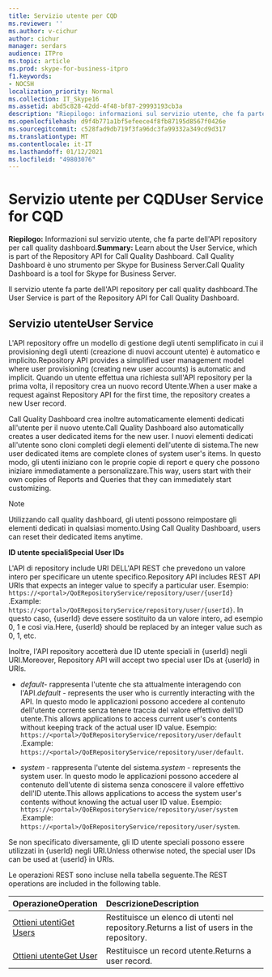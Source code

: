 ```yaml
---
title: Servizio utente per CQD
ms.reviewer: ''
ms.author: v-cichur
author: cichur
manager: serdars
audience: ITPro
ms.topic: article
ms.prod: skype-for-business-itpro
f1.keywords:
- NOCSH
localization_priority: Normal
ms.collection: IT_Skype16
ms.assetid: abd5c828-42dd-4f48-bf87-29993193cb3a
description: "Riepilogo: informazioni sul servizio utente, che fa parte dell'API repository per call quality dashboard. Call Quality Dashboard è uno strumento per Skype for Business Server."
ms.openlocfilehash: d9f4b771a1bf5efeece4f8fb87195d8567f0426e
ms.sourcegitcommit: c528fad9db719f3fa96dc3fa99332a349cd9d317
ms.translationtype: MT
ms.contentlocale: it-IT
ms.lasthandoff: 01/12/2021
ms.locfileid: "49803076"
---
```

# <a name="user-service-for-cqd"></a><span data-ttu-id="ee303-104">Servizio utente per CQD</span><span class="sxs-lookup"><span data-stu-id="ee303-104">User Service for CQD</span></span>
 
<span data-ttu-id="ee303-105">**Riepilogo:** Informazioni sul servizio utente, che fa parte dell'API repository per call quality dashboard.</span><span class="sxs-lookup"><span data-stu-id="ee303-105">**Summary:** Learn about the User Service, which is part of the Repository API for Call Quality Dashboard.</span></span> <span data-ttu-id="ee303-106">Call Quality Dashboard è uno strumento per Skype for Business Server.</span><span class="sxs-lookup"><span data-stu-id="ee303-106">Call Quality Dashboard is a tool for Skype for Business Server.</span></span>
  
<span data-ttu-id="ee303-107">Il servizio utente fa parte dell'API repository per call quality dashboard.</span><span class="sxs-lookup"><span data-stu-id="ee303-107">The User Service is part of the Repository API for Call Quality Dashboard.</span></span>
  
## <a name="user-service"></a><span data-ttu-id="ee303-108">Servizio utente</span><span class="sxs-lookup"><span data-stu-id="ee303-108">User Service</span></span>

<span data-ttu-id="ee303-109">L'API repository offre un modello di gestione degli utenti semplificato in cui il provisioning degli utenti (creazione di nuovi account utente) è automatico e implicito.</span><span class="sxs-lookup"><span data-stu-id="ee303-109">Repository API provides a simplified user management model where user provisioning (creating new user accounts) is automatic and implicit.</span></span> <span data-ttu-id="ee303-110">Quando un utente effettua una richiesta sull'API repository per la prima volta, il repository crea un nuovo record Utente.</span><span class="sxs-lookup"><span data-stu-id="ee303-110">When a user make a request against Repository API for the first time, the repository creates a new User record.</span></span> 
  
<span data-ttu-id="ee303-111">Call Quality Dashboard crea inoltre automaticamente elementi dedicati all'utente per il nuovo utente.</span><span class="sxs-lookup"><span data-stu-id="ee303-111">Call Quality Dashboard also automatically creates a user dedicated items for the new user.</span></span> <span data-ttu-id="ee303-112">I nuovi elementi dedicati all'utente sono cloni completi degli elementi dell'utente di sistema.</span><span class="sxs-lookup"><span data-stu-id="ee303-112">The new user dedicated items are complete clones of system user's items.</span></span> <span data-ttu-id="ee303-113">In questo modo, gli utenti iniziano con le proprie copie di report e query che possono iniziare immediatamente a personalizzare.</span><span class="sxs-lookup"><span data-stu-id="ee303-113">This way, users start with their own copies of Reports and Queries that they can immediately start customizing.</span></span> 
  
> [!NOTE]
> <span data-ttu-id="ee303-114">Utilizzando call quality dashboard, gli utenti possono reimpostare gli elementi dedicati in qualsiasi momento.</span><span class="sxs-lookup"><span data-stu-id="ee303-114">Using Call Quality Dashboard, users can reset their dedicated items anytime.</span></span> 
  
 <span data-ttu-id="ee303-115">**ID utente speciali**</span><span class="sxs-lookup"><span data-stu-id="ee303-115">**Special User IDs**</span></span>
  
<span data-ttu-id="ee303-116">L'API di repository include URI DELL'API REST che prevedono un valore intero per specificare un utente specifico.</span><span class="sxs-lookup"><span data-stu-id="ee303-116">Repository API includes REST API URIs that expects an integer value to specify a particular user.</span></span> <span data-ttu-id="ee303-117">Esempio:  `https://<portal>/QoERepositoryService/repository/user/{userId}` .</span><span class="sxs-lookup"><span data-stu-id="ee303-117">Example:  `https://<portal>/QoERepositoryService/repository/user/{userId}`.</span></span> <span data-ttu-id="ee303-118">In questo caso, {userId} deve essere sostituito da un valore intero, ad esempio 0, 1 e così via.</span><span class="sxs-lookup"><span data-stu-id="ee303-118">Here, {userId} should be replaced by an integer value such as 0, 1, etc.</span></span>
  
<span data-ttu-id="ee303-119">Inoltre, l'API repository accetterà due ID utente speciali in {userId} negli URI.</span><span class="sxs-lookup"><span data-stu-id="ee303-119">Moreover, Repository API will accept two special user IDs at {userId} in URIs.</span></span>
  
-  <span data-ttu-id="ee303-120">*default-*  rappresenta l'utente che sta attualmente interagendo con l'API.</span><span class="sxs-lookup"><span data-stu-id="ee303-120">*default*  - represents the user who is currently interacting with the API.</span></span> <span data-ttu-id="ee303-121">In questo modo le applicazioni possono accedere al contenuto dell'utente corrente senza tenere traccia del valore effettivo dell'ID utente.</span><span class="sxs-lookup"><span data-stu-id="ee303-121">This allows applications to access current user's contents without keeping track of the actual user ID value.</span></span> <span data-ttu-id="ee303-122">Esempio: `https://<portal>/QoERepositoryService/repository/user/default` .</span><span class="sxs-lookup"><span data-stu-id="ee303-122">Example: `https://<portal>/QoERepositoryService/repository/user/default`.</span></span>
    
-  <span data-ttu-id="ee303-123">*system*  - rappresenta l'utente del sistema.</span><span class="sxs-lookup"><span data-stu-id="ee303-123">*system*  - represents the system user.</span></span> <span data-ttu-id="ee303-124">In questo modo le applicazioni possono accedere al contenuto dell'utente di sistema senza conoscere il valore effettivo dell'ID utente.</span><span class="sxs-lookup"><span data-stu-id="ee303-124">This allows applications to access the system user's contents without knowing the actual user ID value.</span></span> <span data-ttu-id="ee303-125">Esempio: `https://<portal>/QoERepositoryService/repository/user/system` .</span><span class="sxs-lookup"><span data-stu-id="ee303-125">Example: `https://<portal>/QoERepositoryService/repository/user/system`.</span></span>
    
<span data-ttu-id="ee303-126">Se non specificato diversamente, gli ID utente speciali possono essere utilizzati in {userId} negli URI.</span><span class="sxs-lookup"><span data-stu-id="ee303-126">Unless otherwise noted, the special user IDs can be used at {userId} in URIs.</span></span> 
  
<span data-ttu-id="ee303-127">Le operazioni REST sono incluse nella tabella seguente.</span><span class="sxs-lookup"><span data-stu-id="ee303-127">The REST operations are included in the following table.</span></span>
  
|<span data-ttu-id="ee303-128">**Operazione**</span><span class="sxs-lookup"><span data-stu-id="ee303-128">**Operation**</span></span>|<span data-ttu-id="ee303-129">**Descrizione**</span><span class="sxs-lookup"><span data-stu-id="ee303-129">**Description**</span></span>|
|:-----|:-----|
|[<span data-ttu-id="ee303-130">Ottieni utenti</span><span class="sxs-lookup"><span data-stu-id="ee303-130">Get Users</span></span>](get-users.md) <br/> |<span data-ttu-id="ee303-131">Restituisce un elenco di utenti nel repository.</span><span class="sxs-lookup"><span data-stu-id="ee303-131">Returns a list of users in the repository.</span></span>  <br/> |
|[<span data-ttu-id="ee303-132">Ottieni utente</span><span class="sxs-lookup"><span data-stu-id="ee303-132">Get User</span></span>](get-user.md) <br/> |<span data-ttu-id="ee303-133">Restituisce un record utente.</span><span class="sxs-lookup"><span data-stu-id="ee303-133">Returns a user record.</span></span>  <br/> |
   


